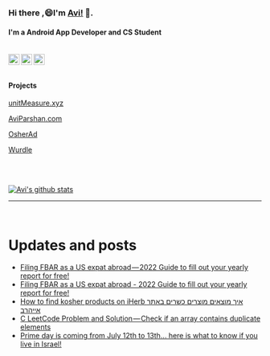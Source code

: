
<!--
**avipars/avipars** is a ✨ _special_ ✨ repository because its `README.md` (this file) appears on your GitHub profile.

Here are some ideas to get you started:

- 🔭 I’m currently working on ...
- 🌱 I’m currently learning ...
- 👯 I’m looking to collaborate on ...
- 🤔 I’m looking for help with ...
- 💬 Ask me about ...
- 📫 How to reach me: ...
- 😄 Pronouns: ...
- ⚡ Fun fact: ...
-->

### Hi there ,😄I'm [Avi!](https://www.aviparshan.com/?utm_source=ghb) 👋.  
#### I'm a Android App Developer and CS Student

<br/>
<a href="https://twitter.com/aviinfinity">
  <img align="left" alt="Twitter" width="22px" src="https://cdn.jsdelivr.net/npm/simple-icons@v3/icons/twitter.svg" />
</a>
<a href="https://www.linkedin.com/in/aviparshan/">
  <img align="left" alt="Linkedin" width="22px" src="https://cdn.jsdelivr.net/npm/simple-icons@v3/icons/linkedin.svg" />
</a>
<a href="https://www.instagram.com/aviparshan/">
  <img align="left" alt="Instagram" width="22px" src="https://cdn.jsdelivr.net/npm/simple-icons@v3/icons/instagram.svg" />
</a>

<br />

<br />



#### Projects

[unitMeasure.xyz](https://www.unitmeasure.xyz/?utm_source=ghb)


[AviParshan.com](https://www.aviparshan.com/?utm_source=ghb)

[OsherAd](https://aviparshan.com/OsherAd/?utm_source=ghb)

[Wurdle](https://avipars.github.io/WordleOSS/?utm_source=ghb)

<br /> 


<br />

[![Avi's github stats](https://github-readme-stats.vercel.app/api?username=avipars)](https://github.com/anuraghazra/github-readme-stats)


*************

<br />

# Updates and posts
<!-- BLOG-POST-LIST:START -->
- [Filing FBAR as a US expat abroad — 2022 Guide to fill out your yearly report for free!](https://aviparshan.medium.com/filing-fbar-as-a-us-expat-abroad-2022-guide-to-fill-out-your-yearly-report-for-free-8dd35ed3d78c?source=rss-aa2514e75b06------2)
- [Filing FBAR as a US expat abroad - 2022 Guide to fill out your yearly report for free!](http://sales.aviparshan.com/2022/06/filing-fbar-as-us-expat-abroad-2022.html)
- [How to find kosher products on iHerb  איך מוצאים מוצרים כשרים באתר אייהרב](http://sales.aviparshan.com/2022/06/how-to-find-kosher-products-on-iherb.html)
- [C LeetCode Problem and Solution — Check if an array contains duplicate elements](https://aviparshan.medium.com/c-leetcode-problem-and-solution-check-if-an-array-contains-duplicate-elements-d7b4936c3130?source=rss-aa2514e75b06------2)
- [Prime day is coming from July 12th to 13th... here is what to know if you live in Israel!](http://sales.aviparshan.com/2022/06/prime-day-is-coming-from-july-12th-to.html)
<!-- BLOG-POST-LIST:END -->

